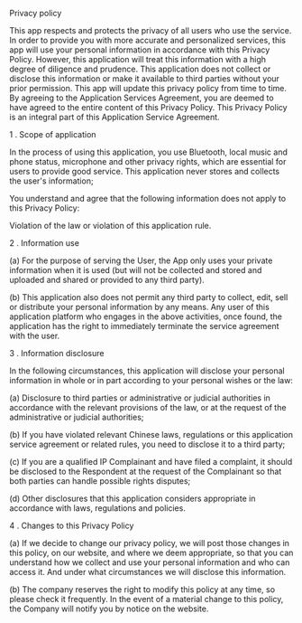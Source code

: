 Privacy policy

This app respects and protects the privacy of all users who use the service. In order to provide you with more accurate and personalized services, this app will use your personal information in accordance with this Privacy Policy. However, this application will treat this information with a high degree of diligence and prudence. This application does not collect or disclose this information or make it available to third parties without your prior permission. This app will update this privacy policy from time to time. By agreeing to the Application Services Agreement, you are deemed to have agreed to the entire content of this Privacy Policy. This Privacy Policy is an integral part of this Application Service Agreement.

1 . Scope of application

In the process of using this application, you use Bluetooth, local music and phone status, microphone and other privacy rights, which are essential for users to provide good service. This application never stores and collects the user's information;


You understand and agree that the following information does not apply to this Privacy Policy:

Violation of the law or violation of this application rule.

2 . Information use

(a) For the purpose of serving the User, the App only uses your private information when it is used (but will not be collected and stored and uploaded and shared or provided to any third party).

(b) This application also does not permit any third party to collect, edit, sell or distribute your personal information by any means. Any user of this application platform who engages in the above activities, once found, the application has the right to immediately terminate the service agreement with the user.


3 . Information disclosure

In the following circumstances, this application will disclose your personal information in whole or in part according to your personal wishes or the law:

(a) Disclosure to third parties or administrative or judicial authorities in accordance with the relevant provisions of the law, or at the request of the administrative or judicial authorities;

(b) If you have violated relevant Chinese laws, regulations or this application service agreement or related rules, you need to disclose it to a third party;

(c) If you are a qualified IP Complainant and have filed a complaint, it should be disclosed to the Respondent at the request of the Complainant so that both parties can handle possible rights disputes;

(d) Other disclosures that this application considers appropriate in accordance with laws, regulations and policies.


4 . Changes to this Privacy Policy

(a) If we decide to change our privacy policy, we will post those changes in this policy, on our website, and where we deem appropriate, so that you can understand how we collect and use your personal information and who can access it. And under what circumstances we will disclose this information.

(b) The company reserves the right to modify this policy at any time, so please check it frequently. In the event of a material change to this policy, the Company will notify you by notice on the website.
